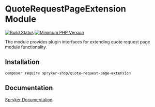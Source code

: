 # QuoteRequestPageExtension Module
[![Build Status](https://travis-ci.org/spryker-shop/quote-request-page-extension.svg)](https://travis-ci.org/spryker-shop/quote-request-page-extension)
[![Minimum PHP Version](https://img.shields.io/badge/php-%3E%3D%207.3-8892BF.svg)](https://php.net/)

The module provides plugin interfaces for extending quote request page module functionality.

## Installation

```
composer require spryker-shop/quote-request-page-extension
```

## Documentation

[Spryker Documentation](https://academy.spryker.com/developing_with_spryker/module_guide/modules.html)
